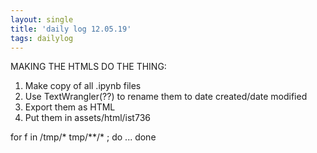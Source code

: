 ```yaml
---
layout: single
title: 'daily log 12.05.19'
tags: dailylog 
---
```





MAKING THE HTMLS DO THE THING:

1. Make copy of all .ipynb files
2. Use TextWrangler(??) to rename them to date created/date modified
3. Export them as HTML
4. Put them in assets/html/ist736 



for f in /tmp/* tmp/**/* ; do
  ...
done